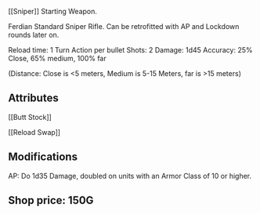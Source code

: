 [[Sniper]] Starting Weapon.

Ferdian Standard Sniper Rifle. Can be retrofitted with AP and Lockdown rounds later on.

Reload time: 1 Turn Action per bullet
Shots: 2
Damage: 1d45
Accuracy: 25% Close, 65% medium, 100% far

(Distance: Close is <5 meters, Medium is 5-15 Meters, far is >15 meters)

## Attributes

[[Butt Stock]]

[[Reload Swap]]

## Modifications

AP: Do 1d35 Damage, doubled on units with an Armor Class of 10 or higher.

## Shop price: 150G